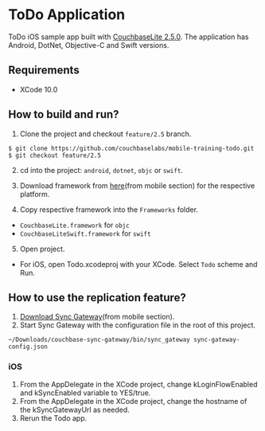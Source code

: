 # ToDo Application
ToDo iOS sample app built with [CouchbaseLite 2.5.0](https://github.com/couchbase/couchbase-lite-ios/tree/release/iridium). 
The application has Android, DotNet, Objective-C and Swift versions.

## Requirements
- XCode 10.0


## How to build and run?
1. Clone the project and checkout `feature/2.5` branch.

 ```
 $ git clone https://github.com/couchbaselabs/mobile-training-todo.git
 $ git checkout feature/2.5
 ```
 
2. cd into the project: `android`, `dotnet`, `objc` or `swift`.

3. Download framework from [here](https://www.couchbase.com/downloads)(from mobile section) for the respective platform. 

4. Copy respective framework into the `Frameworks` folder. 
  - `CouchbaseLite.framework` for `objc` 
  - `CouchbaseLiteSwift.framework` for `swift`
 
5. Open project.
  - For iOS, open Todo.xcodeproj with your XCode. Select `Todo` scheme and Run. 

## How to use the replication feature?

1. [Download Sync Gateway](https://www.couchbase.com/downloads)(from mobile section). 
2. Start Sync Gateway with the configuration file in the root of this project.

 ```
~/Downloads/couchbase-sync-gateway/bin/sync_gateway sync-gateway-config.json
 ```
### iOS
1. From the AppDelegate in the XCode project, change kLoginFlowEnabled and kSyncEnabled variable to YES/true.
2. From the AppDelegate in the XCode project, change the hostname of the kSyncGatewayUrl as needed.
3. Rerun the Todo app.

